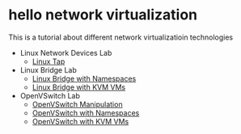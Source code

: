 # hello network virtualization

This is a tutorial about different network virtualizatioin technologies

- Linux Network Devices Lab
  - [Linux Tap](lab_linux-tap/linux-tap.md)
- Linux Bridge Lab
  - [Linux Bridge with Namespaces](lab_linux-bridge/linux-bridge-namespace.md)
  - [Linux Bridge with KVM VMs](lab_ovs/linux-bridge-kvm-vm.md)
- OpenVSwitch Lab
  - [OpenVSwitch Manipulation](lab_ovs/ovs-manipulation.md)
  - [OpenVSwitch with Namespaces](lab_ovs/ovs-namespace.md)
  - [OpenVSwitch with KVM VMs](lab_ovs/kvm/ovs-kvm-vm.md)